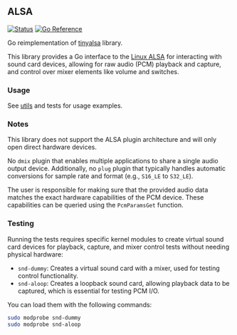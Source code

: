 ## ALSA
[![Status](https://github.com/gen2brain/alsa/actions/workflows/test.yml/badge.svg)](https://github.com/gen2brain/alsa/actions)
[![Go Reference](https://pkg.go.dev/badge/github.com/gen2brain/alsa.svg)](https://pkg.go.dev/github.com/gen2brain/alsa)

Go reimplementation of [tinyalsa](https://github.com/tinyalsa/tinyalsa) library.

This library provides a Go interface to the [Linux ALSA](https://en.wikipedia.org/wiki/Advanced_Linux_Sound_Architecture) for interacting with sound card devices,
allowing for raw audio (PCM) playback and capture, and control over mixer elements like volume and switches.

### Usage

See [utils](cmd/) and tests for usage examples.

### Notes

This library does not support the ALSA plugin architecture and will only open direct hardware devices.

No `dmix` plugin that enables multiple applications to share a single audio output device.
Additionally, no `plug` plugin that typically handles automatic conversions for sample rate and format (e.g., `S16_LE` to `S32_LE`).

The user is responsible for making sure that the provided audio data matches the exact hardware capabilities of the PCM device.
These capabilities can be queried using the `PcmParamsGet` function.

### Testing

Running the tests requires specific kernel modules to create virtual sound card devices for
playback, capture, and mixer control tests without needing physical hardware:

- `snd-dummy`: Creates a virtual sound card with a mixer, used for testing control functionality.
- `snd-aloop`: Creates a loopback sound card, allowing playback data to be captured, which is essential for testing PCM I/O.

You can load them with the following commands:
```bash
sudo modprobe snd-dummy
sudo modprobe snd-aloop
```